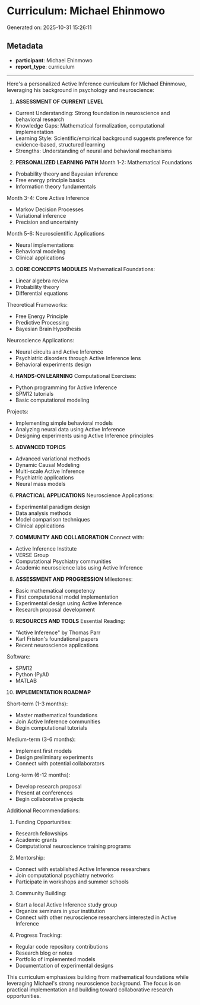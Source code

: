 # Curriculum: Michael Ehinmowo

Generated on: 2025-10-31 15:26:11

## Metadata

- **participant**: Michael Ehinmowo
- **report_type**: curriculum

---

Here's a personalized Active Inference curriculum for Michael Ehinmowo, leveraging his background in psychology and neuroscience:

1. **ASSESSMENT OF CURRENT LEVEL**
- Current Understanding: Strong foundation in neuroscience and behavioral research
- Knowledge Gaps: Mathematical formalization, computational implementation
- Learning Style: Scientific/empirical background suggests preference for evidence-based, structured learning
- Strengths: Understanding of neural and behavioral mechanisms

2. **PERSONALIZED LEARNING PATH**
Month 1-2: Mathematical Foundations
- Probability theory and Bayesian inference
- Free energy principle basics
- Information theory fundamentals

Month 3-4: Core Active Inference
- Markov Decision Processes
- Variational inference
- Precision and uncertainty

Month 5-6: Neuroscientific Applications
- Neural implementations
- Behavioral modeling
- Clinical applications

3. **CORE CONCEPTS MODULES**
Mathematical Foundations:
- Linear algebra review
- Probability theory
- Differential equations

Theoretical Frameworks:
- Free Energy Principle
- Predictive Processing
- Bayesian Brain Hypothesis

Neuroscience Applications:
- Neural circuits and Active Inference
- Psychiatric disorders through Active Inference lens
- Behavioral experiments design

4. **HANDS-ON LEARNING**
Computational Exercises:
- Python programming for Active Inference
- SPM12 tutorials
- Basic computational modeling

Projects:
- Implementing simple behavioral models
- Analyzing neural data using Active Inference
- Designing experiments using Active Inference principles

5. **ADVANCED TOPICS**
- Advanced variational methods
- Dynamic Causal Modeling
- Multi-scale Active Inference
- Psychiatric applications
- Neural mass models

6. **PRACTICAL APPLICATIONS**
Neuroscience Applications:
- Experimental paradigm design
- Data analysis methods
- Model comparison techniques
- Clinical applications

7. **COMMUNITY AND COLLABORATION**
Connect with:
- Active Inference Institute
- VERSE Group
- Computational Psychiatry communities
- Academic neuroscience labs using Active Inference

8. **ASSESSMENT AND PROGRESSION**
Milestones:
- Basic mathematical competency
- First computational model implementation
- Experimental design using Active Inference
- Research proposal development

9. **RESOURCES AND TOOLS**
Essential Reading:
- "Active Inference" by Thomas Parr
- Karl Friston's foundational papers
- Recent neuroscience applications

Software:
- SPM12
- Python (PyAI)
- MATLAB

10. **IMPLEMENTATION ROADMAP**

Short-term (1-3 months):
- Master mathematical foundations
- Join Active Inference communities
- Begin computational tutorials

Medium-term (3-6 months):
- Implement first models
- Design preliminary experiments
- Connect with potential collaborators

Long-term (6-12 months):
- Develop research proposal
- Present at conferences
- Begin collaborative projects

Additional Recommendations:

1. Funding Opportunities:
- Research fellowships
- Academic grants
- Computational neuroscience training programs

2. Mentorship:
- Connect with established Active Inference researchers
- Join computational psychiatry networks
- Participate in workshops and summer schools

3. Community Building:
- Start a local Active Inference study group
- Organize seminars in your institution
- Connect with other neuroscience researchers interested in Active Inference

4. Progress Tracking:
- Regular code repository contributions
- Research blog or notes
- Portfolio of implemented models
- Documentation of experimental designs

This curriculum emphasizes building from mathematical foundations while leveraging Michael's strong neuroscience background. The focus is on practical implementation and building toward collaborative research opportunities.